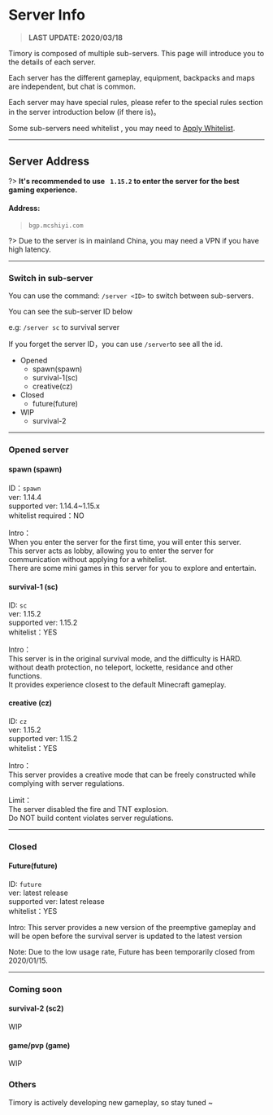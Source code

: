 # Server Info

> **LAST UPDATE: 2020/03/18**

Timory is composed of multiple sub-servers. This page will introduce you to the details of each server.

Each server has the different gameplay, equipment, backpacks and maps are independent, but chat is common.

Each server may have special rules, please refer to the special rules section in the server introduction below (if there is)。

Some sub-servers need whitelist , you may need to [Apply Whitelist](/en-US/join/whitelist.md).

-----

## Server Address

?> **It\'s recommended to use `` 1.15.2`` to enter the server for the best gaming experience.**

#### Address:  
> `` bgp.mcshiyi.com   ``  

?> Due to the server is in mainland China, you may need a VPN if you have high latency.

-----

### Switch in sub-server

You can use the command: ``/server <ID>`` to switch between sub-servers.

You can see the sub-server ID below

e.g: ``/server sc`` to survival server

If you forget the server ID，you can use ``/server``to see all the id.

- Opened
    - spawn(spawn)
    - survival-1(sc)
    - creative(cz)
- Closed
    - future(future)
- WIP
    - survival-2

    
-----

### Opened server 

#### spawn (spawn) 

ID：``spawn``  
ver: 1.14.4  
supported ver: 1.14.4~1.15.x  
whitelist required：NO  

Intro：  
When you enter the server for the first time,
you will enter this server.  
This server acts
as lobby, allowing you to enter the
server for communication without applying for
a whitelist.  
There are some mini games in this
server for you to explore and entertain.

#### survival-1 (sc)

ID: ``sc``  
ver: 1.15.2  
supported ver: 1.15.2  
whitelist：YES

Intro：  
This server is in the original survival mode,
and the difficulty is HARD.   
without death protection,
no teleport, lockette, residance and other functions.  
It provides experience closest to the default Minecraft gameplay.

#### creative (cz)

ID: ``cz``  
ver: 1.15.2  
supported ver: 1.15.2  
whitelist：YES

Intro：  
This server provides a creative mode 
that can be freely constructed while
complying with server regulations.

Limit：  
The server disabled the fire and TNT explosion.  
Do NOT build content violates server regulations.

-----

### Closed

#### Future(future)

ID: ``future``  
ver: latest release  
supported ver: latest release  
whitelist：YES

Intro: This server provides a new version of
the preemptive gameplay and will be open before
the survival server is updated to the latest version

Note: Due to the low usage rate,
Future has been temporarily closed from 2020/01/15.

-----

### Coming soon

#### survival-2 (sc2)

WIP

#### game/pvp (game)

WIP

### Others

Timory is actively developing new gameplay, so stay tuned ~
